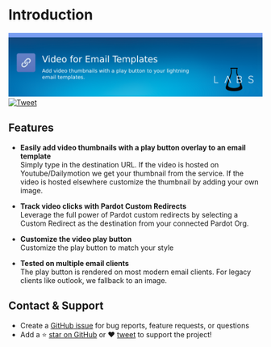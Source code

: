# Introduction

![Video for Email Templates](assets/img/banner.png)
[![Tweet](https://img.shields.io/twitter/url/http/shields.io.svg?style=social)](https://twitter.com/intent/tweet?url=https%3A%2F%2Fgithub.com%2Fshrej%2Femail-video&hashtags=salesforcelabs,pardot)

## Features

- **Easily add video thumbnails with a play button overlay to an email template**<br>
  Simply type in the destination URL. If the video is hosted on Youtube/Dailymotion we get your thumbnail from the service. If the video is hosted elsewhere customize the thumbnail by adding your own image.

- **Track video clicks with Pardot Custom Redirects**<br>
  Leverage the full power of Pardot custom redirects by selecting a Custom Redirect as the destination from your connected Pardot Org.

- **Customize the video play button**<br>
  Customize the play button to match your style

- **Tested on multiple email clients**<br>
  The play button is rendered on most modern email clients. For legacy clients like outlook, we fallback to an image.

## Contact & Support

- Create a [GitHub issue](https://github.com/shrej/email-video/issues) for bug reports, feature requests, or questions
- Add a ⭐️ [star on GitHub](https://github.com/shrej/email-video) or ❤️ [tweet](https://twitter.com/intent/tweet?url=https%3A%2F%2Fgithub.com%2Fshrej%2Femail-video&hashtags=salesforcelabs,pardot) to support the project!

<!-- GitHub Buttons -->
<script async defer src="https://buttons.github.io/buttons.js"></script>
